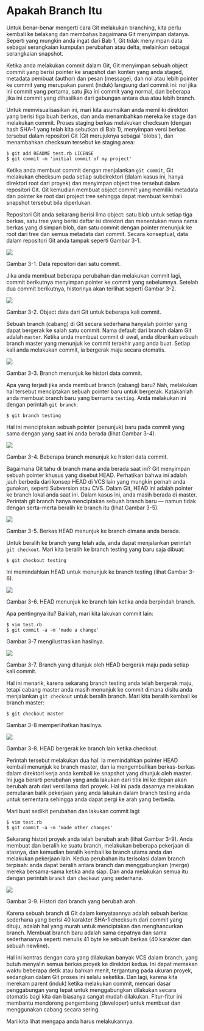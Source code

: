 # Apakah Branch Itu

Untuk benar-benar mengerti cara Git melakukan branching, kita perlu kembali ke belakang dan membahas bagaimana Git menyimpan datanya. Seperti yang mungkin anda ingat dari Bab 1, Git tidak menyimpan data sebagai serangkaian kumpulan perubahan atau delta, melainkan sebagai serangkaian snapshot.

Ketika anda melakukan commit dalam Git, Git menyimpan sebuah object commit yang berisi pointer ke snapshot dari konten yang anda staged, metadata pembuat (author) dan pesan (message), dan nol atau lebih pointer ke commit yang merupakan parent (induk) langsung dari commit ini: nol jika ini commit yang pertama, satu jika ini commit yang normal, dan beberapa jika ini commit yang dihasilkan dari gabungan antara dua atau lebih branch.

Untuk memvisualisasikan ini, mari kita asumsikan anda memiliki direktori yang berisi tiga buah berkas, dan anda menambahkan mereka ke stage dan melakukan commit. Proses staging berkas melakukan checksum (dengan hash SHA-1 yang telah kita sebutkan di Bab 1), menyimpan versi berkas tersebut dalam repositori Git (Git merujuknya sebagai 'blobs'), dan menambahkan checksum tersebut ke staging area:

	$ git add README test.rb LICENSE
	$ git commit -m 'initial commit of my project'

Ketika anda membuat commit dengan menjalankan `git commit`, Git melakukan checksum pada setiap subdirektori (dalam kasus ini, hanya direktori root dari proyek) dan menyimpan object tree tersebut dalam repositori Git. Git kemudian membuat object commit yang memiliki metadata dan pointer ke root dari project tree sehingga dapat membuat kembali snapshot tersebut bila diperlukan.

Repositori Git anda sekarang berisi lima object: satu blob untuk setiap tiga berkas, satu tree yang berisi daftar isi direktori dan menentukan mana nama berkas yang disimpan blob, dan satu commit dengan pointer menunjuk ke root dari tree dan semua metadata dari commit. Secara konseptual, data dalam repositori Git anda tampak seperti Gambar 3-1.


![](http://git-scm.com/figures/18333fig0301-tn.png)
 
Gambar 3-1. Data repositori dari satu commit.

Jika anda membuat beberapa perubahan dan melakukan commit lagi, commit berikutnya menyimpan pointer ke commit yang sebelumnya. Setelah dua commit berikutnya, historinya akan terlihat seperti Gambar 3-2.


![](http://git-scm.com/figures/18333fig0302-tn.png)
 
Gambar 3-2. Object data dari Git untuk beberapa kali commit.

Sebuah branch (cabang) di Git secara sederhana hanyalah pointer yang dapat bergerak ke salah satu commit. Nama default dari branch dalam Git adalah `master`. Ketika anda membuat commit di awal, anda diberikan sebuah branch master yang menunjuk ke commit terakhir yang anda buat. Setiap kali anda melakukan commit, ia bergerak maju secara otomatis.


![](http://git-scm.com/figures/18333fig0303-tn.png)
 
Gambar 3-3. Branch menunjuk ke histori data commit.

Apa yang terjadi jika anda membuat branch (cabang) baru? Nah, melakukan hal tersebut menciptakan sebuah pointer baru untuk bergerak. Katakanlah anda membuat branch baru yang bernama `testing`. Anda melakukan ini dengan perintah `git branch`:

	$ git branch testing

Hal ini menciptakan sebuah pointer (penunjuk) baru pada commit yang sama dengan yang saat ini anda berada (lihat Gambar 3-4).


![](http://git-scm.com/figures/18333fig0304-tn.png)

Gambar 3-4. Beberapa branch menunjuk ke histori data commit.

Bagaimana Git tahu di branch mana anda berada saat ini? Git menyimpan sebuah pointer khusus yang disebut HEAD. Perhatikan bahwa ini adalah jauh berbeda dari konsep HEAD di VCS lain yang mungkin pernah anda gunakan, seperti Subversion atau CVS. Dalam Git, HEAD ini adalah pointer ke branch lokal anda saat ini. Dalam kasus ini, anda masih berada di master. Perintah git branch hanya menciptakan sebuah branch baru — namun tidak dengan serta-merta beralih ke branch itu (lihat Gambar 3-5).


![](http://git-scm.com/figures/18333fig0305-tn.png)
 
Gambar 3-5. Berkas HEAD menunjuk ke branch dimana anda berada.

Untuk beralih ke branch yang telah ada, anda dapat menjalankan perintah `git checkout`. Mari kita beralih ke branch testing yang baru saja dibuat:

	$ git checkout testing

Ini memindahkan HEAD untuk menunjuk ke branch testing (lihat Gambar 3-6).


![](http://git-scm.com/figures/18333fig0306-tn.png)

Gambar 3-6. HEAD menunjuk ke branch lain ketika anda berpindah branch.

Apa pentingnya itu? Baiklah, mari kita lakukan commit lain:

	$ vim test.rb
	$ git commit -a -m 'made a change'

Gambar 3-7 mengilustrasikan hasilnya.


![](http://git-scm.com/figures/18333fig0307-tn.png)
 
Gambar 3-7. Branch yang ditunjuk oleh HEAD bergerak maju pada setiap kali commit.

Hal ini menarik, karena sekarang branch testing anda telah bergerak maju, tetapi cabang master anda masih menunjuk ke commit dimana disitu anda menjalankan `git checkout` untuk beralih branch. Mari kita beralih kembali ke branch master:

	$ git checkout master

Gambar 3-8 memperlihatkan hasilnya.


![](http://git-scm.com/figures/18333fig0308-tn.png)
 
Gambar 3-8. HEAD bergerak ke branch lain ketika checkout.

Perintah tersebut melakukan dua hal. Ia memindahkan pointer HEAD kembali menunjuk ke branch master, dan ia mengembalikan berkas-berkas dalam direktori kerja anda kembali ke snapshot yang ditunjuk oleh master. Ini juga berarti perubahan yang anda lakukan dari titik ini ke depan akan berubah arah dari versi lama dari proyek. Hal ini pada dasarnya melakukan pemutaran balik pekerjaan yang anda lakukan dalam branch testing anda untuk sementara sehingga anda dapat pergi ke arah yang berbeda.

Mari buat sedikit perubahan dan lakukan commit lagi:

	$ vim test.rb
	$ git commit -a -m 'made other changes'

Sekarang histori proyek anda telah berubah arah (lihat Gambar 3-9). Anda membuat dan beralih ke suatu branch, melakukan beberapa pekerjaan di atasnya, dan kemudian beralih kembali ke branch utama anda dan melakukan pekerjaan lain. Kedua perubahan itu terisolasi dalam branch terpisah: anda dapat beralih antara branch dan menggabungkan (merge) mereka bersama-sama ketika anda siap. Dan anda melakukan semua itu dengan perintah `branch` dan `checkout` yang sederhana.


![](http://git-scm.com/figures/18333fig0309-tn.png)
 
Gambar 3-9. Histori dari branch yang berubah arah.

Karena sebuah branch di Git dalam kenyataannya adalah sebuah berkas sederhana yang berisi 40 karakter SHA-1 checksum dari commit yang dituju, adalah hal yang murah untuk menciptakan dan menghancurkan branch. Membuat branch baru adalah sama cepatnya dan sama sederhananya seperti menulis 41 byte ke sebuah berkas (40 karakter dan sebuah newline).

Hal ini kontras dengan cara yang dilakukan banyak VCS dalam branch, yang butuh menyalin semua berkas proyek ke direktori kedua. Ini dapat memakan waktu beberapa detik atau bahkan menit, tergantung pada ukuran proyek, sedangkan dalam Git proses ini selalu seketika. Dan lagi, karena kita merekam parent (induk) ketika melakukan commit, mencari dasar penggabungan yang tepat untuk menggabungkan dilakukan secara otomatis bagi kita dan biasanya sangat mudah dilakukan. Fitur-fitur ini membantu mendorong pengembang (developer) untuk membuat dan menggunakan cabang secara sering.

Mari kita lihat mengapa anda harus melakukannya.
